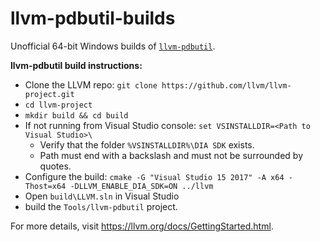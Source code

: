 # llvm-pdbutil-builds

Unofficial 64-bit Windows builds of [`llvm-pdbutil`](https://llvm.org/docs/CommandGuide/llvm-pdbutil.html).

**llvm-pdbutil build instructions:**

- Clone the LLVM repo: `git clone https://github.com/llvm/llvm-project.git`
- `cd llvm-project`
- `mkdir build && cd build`
- If not running from Visual Studio console: `set VSINSTALLDIR=<Path to Visual Studio>\`
   - Verify that the folder `%VSINSTALLDIR%\DIA SDK` exists.
   - Path must end with a backslash and must not be surrounded by quotes.
- Configure the build:
  `cmake -G "Visual Studio 15 2017" -A x64 -Thost=x64 -DLLVM_ENABLE_DIA_SDK=ON ../llvm`
- Open `build\LLVM.sln` in Visual Studio
- build the `Tools/llvm-pdbutil` project.

For more details, visit https://llvm.org/docs/GettingStarted.html.
